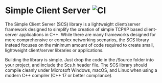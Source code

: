 # Simple Client Server ![CI](https://github.com/JamesBoer/Scs/workflows/CI/badge.svg)

The Simple Client Server (SCS) library is a lightweight client/server framework designed to simplify the creation of simple TCP/IP based client-server applications in C++.  While there are many frameworks designed for more comprehensive or complex networking scenarios, the SCS library instead focuses on the minimum amount of code required to create small, lightweight client/server libraries or applications.

Building the library is simple.  Just drop the code in the /Source folder into your project, and include the Scs.h header file.  The SCS library should compile cleanly under Microsoft Windows, macOS, and Linux when using a modern C++ compiler (C++ 17 or better compliance).  




